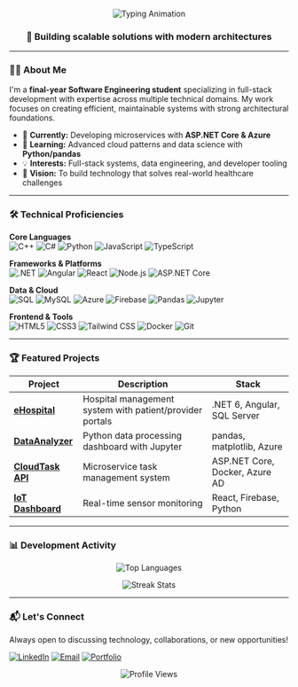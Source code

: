 <p align="center">
  <img src="https://readme-typing-svg.demolab.com?font=Fira+Code&size=26&duration=3000&pause=1000&color=5C6BC0&center=true&width=800&lines=Hi,+I'm+Lana+Mustafic;Aspiring+Full-Stack+Developer" alt="Typing Animation" />
</p>

<h3 align="center">🚀 Building scalable solutions with modern architectures</h3>

---

### 👩‍💻 About Me
I'm a **final-year Software Engineering student** specializing in full-stack development with expertise across multiple technical domains. My work focuses on creating efficient, maintainable systems with strong architectural foundations.

- 🔭 **Currently:** Developing microservices with **ASP.NET Core & Azure**
- 🌱 **Learning:** Advanced cloud patterns and data science with **Python/pandas**
- 💡 **Interests:** Full-stack systems, data engineering, and developer tooling
- 🎯 **Vision:** To build technology that solves real-world healthcare challenges

---

### 🛠️ Technical Proficiencies

**Core Languages**  
![C++](https://img.shields.io/badge/C%2B%2B-00599C?style=for-the-badge&logo=c%2B%2B&logoColor=white)
![C#](https://img.shields.io/badge/C%23-239120?style=for-the-badge&logo=c-sharp&logoColor=white)
![Python](https://img.shields.io/badge/Python-3776AB?style=for-the-badge&logo=python&logoColor=white)
![JavaScript](https://img.shields.io/badge/JavaScript-F7DF1E?style=for-the-badge&logo=javascript&logoColor=black)
![TypeScript](https://img.shields.io/badge/TypeScript-3178C6?style=for-the-badge&logo=typescript&logoColor=white)

**Frameworks & Platforms**  
![.NET](https://img.shields.io/badge/.NET-512BD4?style=for-the-badge&logo=.net&logoColor=white)
![Angular](https://img.shields.io/badge/Angular-DD0031?style=for-the-badge&logo=angular&logoColor=white)
![React](https://img.shields.io/badge/React-20232A?style=for-the-badge&logo=react&logoColor=61DAFB)
![Node.js](https://img.shields.io/badge/Node.js-339933?style=for-the-badge&logo=nodedotjs&logoColor=white)
![ASP.NET Core](https://img.shields.io/badge/ASP.NET_Core-512BD4?style=for-the-badge&logo=.net&logoColor=white)

**Data & Cloud**  
![SQL](https://img.shields.io/badge/Microsoft%20SQL%20Server-CC2927?style=for-the-badge&logo=microsoft-sql-server&logoColor=white)
![MySQL](https://img.shields.io/badge/MySQL-4479A1?style=for-the-badge&logo=mysql&logoColor=white)
![Azure](https://img.shields.io/badge/Azure-0089D6?style=for-the-badge&logo=microsoft-azure&logoColor=white)
![Firebase](https://img.shields.io/badge/Firebase-FFCA28?style=for-the-badge&logo=firebase&logoColor=black)
![Pandas](https://img.shields.io/badge/pandas-150458?style=for-the-badge&logo=pandas&logoColor=white)
![Jupyter](https://img.shields.io/badge/Jupyter-F37626?style=for-the-badge&logo=jupyter&logoColor=white)

**Frontend & Tools**  
![HTML5](https://img.shields.io/badge/HTML5-E34F26?style=for-the-badge&logo=html5&logoColor=white)
![CSS3](https://img.shields.io/badge/CSS3-1572B6?style=for-the-badge&logo=css3&logoColor=white)
![Tailwind CSS](https://img.shields.io/badge/Tailwind_CSS-38B2AC?style=for-the-badge&logo=tailwind-css&logoColor=white)
![Docker](https://img.shields.io/badge/Docker-2496ED?style=for-the-badge&logo=docker&logoColor=white)
![Git](https://img.shields.io/badge/Git-F05032?style=for-the-badge&logo=git&logoColor=white)

---

### 🏆 Featured Projects

| Project | Description | Stack |
|---------|-------------|-------|
| **[eHospital](#)** | Hospital management system with patient/provider portals | .NET 6, Angular, SQL Server |
| **[DataAnalyzer](#)** | Python data processing dashboard with Jupyter | pandas, matplotlib, Azure |
| **[CloudTask API](#)** | Microservice task management system | ASP.NET Core, Docker, Azure AD |
| **[IoT Dashboard](#)** | Real-time sensor monitoring | React, Firebase, Python |

---

### 📊 Development Activity

<div align="center">
  
  ![Top Languages](https://github-readme-stats.vercel.app/api/top-langs/?username=lana-mustafic&layout=compact&theme=algolia&hide_border=true&langs_count=6)
  
  ![Streak Stats](https://streak-stats.demolab.com/?user=lana-mustafic&theme=algolia&fire=5C6BC0)
</div>

---

### 📬 Let's Connect
Always open to discussing technology, collaborations, or new opportunities!

[![LinkedIn](https://img.shields.io/badge/LinkedIn-0A66C2?style=for-the-badge&logo=linkedin&logoColor=white)](https://linkedin.com/in/lanamustafic)
[![Email](https://img.shields.io/badge/Email-EA4335?style=for-the-badge&logo=gmail&logoColor=white)](mailto:llanamustafic@gmail.com)
[![Portfolio](https://img.shields.io/badge/Portfolio-4285F4?style=for-the-badge&logo=google-chrome&logoColor=white)](https://lana-mustafic)

<p align="center">
  <img src="https://komarev.com/ghpvc/?username=lana-mustafic&label=Profile%20Views&color=5C6BC0&style=flat" alt="Profile Views" />
</p>
